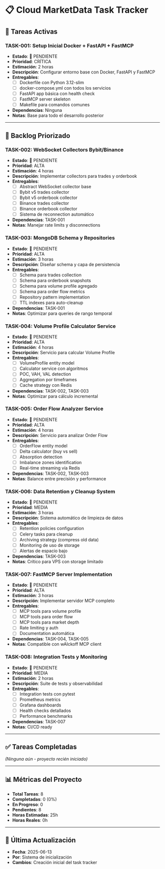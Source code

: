 # 📋 Cloud MarketData Task Tracker

## 🎯 Tareas Activas

### TASK-001: Setup Inicial Docker + FastAPI + FastMCP
- **Estado**: 🔴 PENDIENTE
- **Prioridad**: CRÍTICA
- **Estimación**: 2 horas
- **Descripción**: Configurar entorno base con Docker, FastAPI y FastMCP
- **Entregables**:
  - [ ] Dockerfile con Python 3.12-slim
  - [ ] docker-compose.yml con todos los servicios
  - [ ] FastAPI app básica con health check
  - [ ] FastMCP server skeleton
  - [ ] Makefile para comandos comunes
- **Dependencias**: Ninguna
- **Notas**: Base para todo el desarrollo posterior

---

## 📅 Backlog Priorizado

### TASK-002: WebSocket Collectors Bybit/Binance
- **Estado**: 🔴 PENDIENTE
- **Prioridad**: ALTA
- **Estimación**: 4 horas
- **Descripción**: Implementar collectors para trades y orderbook
- **Entregables**:
  - [ ] Abstract WebSocket collector base
  - [ ] Bybit v5 trades collector
  - [ ] Bybit v5 orderbook collector
  - [ ] Binance trades collector
  - [ ] Binance orderbook collector
  - [ ] Sistema de reconnection automático
- **Dependencias**: TASK-001
- **Notas**: Manejar rate limits y disconnections

### TASK-003: MongoDB Schema y Repositories
- **Estado**: 🔴 PENDIENTE
- **Prioridad**: ALTA
- **Estimación**: 3 horas
- **Descripción**: Diseñar schema y capa de persistencia
- **Entregables**:
  - [ ] Schema para trades collection
  - [ ] Schema para orderbook snapshots
  - [ ] Schema para volume profile agregado
  - [ ] Schema para order flow metrics
  - [ ] Repository pattern implementation
  - [ ] TTL indexes para auto-cleanup
- **Dependencias**: TASK-001
- **Notas**: Optimizar para queries de rango temporal

### TASK-004: Volume Profile Calculator Service
- **Estado**: 🔴 PENDIENTE
- **Prioridad**: ALTA
- **Estimación**: 4 horas
- **Descripción**: Servicio para calcular Volume Profile
- **Entregables**:
  - [ ] VolumeProfile entity model
  - [ ] Calculator service con algoritmos
  - [ ] POC, VAH, VAL detection
  - [ ] Aggregation por timeframes
  - [ ] Cache strategy con Redis
- **Dependencias**: TASK-002, TASK-003
- **Notas**: Optimizar para cálculo incremental

### TASK-005: Order Flow Analyzer Service
- **Estado**: 🔴 PENDIENTE
- **Prioridad**: ALTA
- **Estimación**: 4 horas
- **Descripción**: Servicio para analizar Order Flow
- **Entregables**:
  - [ ] OrderFlow entity model
  - [ ] Delta calculator (buy vs sell)
  - [ ] Absorption detection
  - [ ] Imbalance zones identification
  - [ ] Real-time streaming vía Redis
- **Dependencias**: TASK-002, TASK-003
- **Notas**: Balance entre precisión y performance

### TASK-006: Data Retention y Cleanup System
- **Estado**: 🔴 PENDIENTE
- **Prioridad**: MEDIA
- **Estimación**: 3 horas
- **Descripción**: Sistema automático de limpieza de datos
- **Entregables**:
  - [ ] Retention policies configuration
  - [ ] Celery tasks para cleanup
  - [ ] Archiving strategy (compress old data)
  - [ ] Monitoring de uso de storage
  - [ ] Alertas de espacio bajo
- **Dependencias**: TASK-003
- **Notas**: Crítico para VPS con storage limitado

### TASK-007: FastMCP Server Implementation
- **Estado**: 🔴 PENDIENTE
- **Prioridad**: ALTA
- **Estimación**: 3 horas
- **Descripción**: Implementar servidor MCP completo
- **Entregables**:
  - [ ] MCP tools para volume profile
  - [ ] MCP tools para order flow
  - [ ] MCP tools para market depth
  - [ ] Rate limiting y auth
  - [ ] Documentation automática
- **Dependencias**: TASK-004, TASK-005
- **Notas**: Compatible con wAIckoff MCP client

### TASK-008: Integration Tests y Monitoring
- **Estado**: 🔴 PENDIENTE
- **Prioridad**: MEDIA
- **Estimación**: 2 horas
- **Descripción**: Suite de tests y observabilidad
- **Entregables**:
  - [ ] Integration tests con pytest
  - [ ] Prometheus metrics
  - [ ] Grafana dashboards
  - [ ] Health checks detallados
  - [ ] Performance benchmarks
- **Dependencias**: TASK-007
- **Notas**: CI/CD ready

---

## ✅ Tareas Completadas
*(Ninguna aún - proyecto recién iniciado)*

---

## 📊 Métricas del Proyecto
- **Total Tareas**: 8
- **Completadas**: 0 (0%)
- **En Progreso**: 0
- **Pendientes**: 8
- **Horas Estimadas**: 25h
- **Horas Reales**: 0h

---

## 🔄 Última Actualización
- **Fecha**: 2025-06-13
- **Por**: Sistema de inicialización
- **Cambios**: Creación inicial del task tracker
